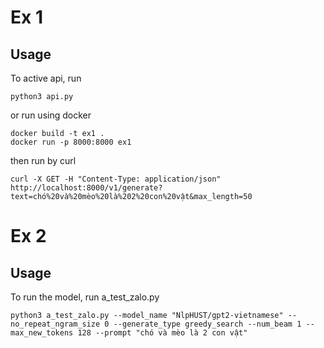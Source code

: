 # Ex 1
## Usage
To active api, run
```
python3 api.py
```
or run using docker
```
docker build -t ex1 .
docker run -p 8000:8000 ex1
```
then run by curl
```
curl -X GET -H "Content-Type: application/json" http://localhost:8000/v1/generate?text=chó%20và%20mèo%20là%202%20con%20vật&max_length=50
```
# Ex 2
## Usage
To run the model, run a_test_zalo.py
```
python3 a_test_zalo.py --model_name "NlpHUST/gpt2-vietnamese" --no_repeat_ngram_size 0 --generate_type greedy_search --num_beam 1 --max_new_tokens 128 --prompt "chó và mèo là 2 con vật"
```



